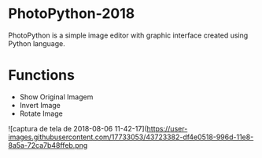 # PhotoPython-2018
PhotoPython is a simple image editor with graphic interface created using Python language.

# Functions
 * Show Original Imagem
 * Invert Image
 * Rotate Image


![captura de tela de 2018-08-06 11-42-17](https://user-images.githubusercontent.com/17733053/43723382-df4e0518-996d-11e8-8a5a-72ca7b48ffeb.png


